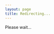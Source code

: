 ```yaml
---
layout: page
title: Redirecting...
---
```

Please wait...
<script>
window.location.replace(getQueryVariable('url'));


function getQueryVariable(variable) {
     var query = window.location.search.substring(1);
     var vars = query.split('&');
 
     for (var i = 0; i < vars.length; i++) {
       var pair = vars[i].split('=');
 
       if (pair[0] === variable) {
         return decodeURIComponent(pair[1].replace(/\+/g, '%20'));
       }
     }
   }
</script>
